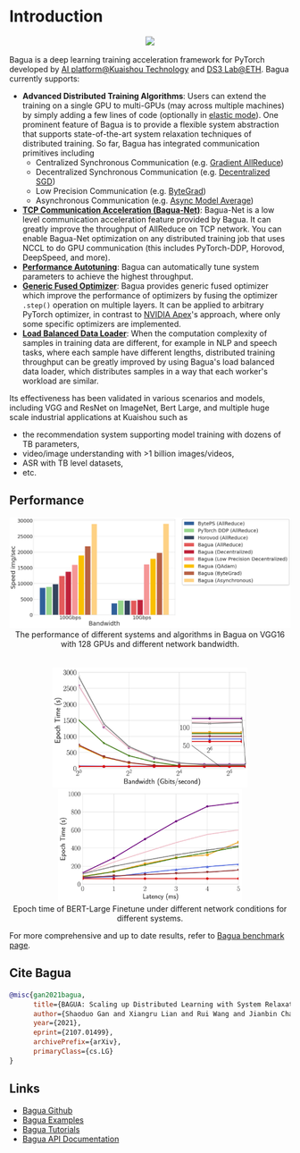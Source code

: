 # Introduction

<p align="center">
<img src="https://user-images.githubusercontent.com/18649508/137567125-e949ae92-8c72-41ba-9a8e-6108e33005fc.png"/>
</p>

Bagua is a deep learning training acceleration framework for PyTorch developed by [AI platform@Kuaishou Technology](https://www.kuaishou.com/en) and [DS3 Lab@ETH](https://ds3lab.inf.ethz.ch/). Bagua currently supports:

- **Advanced Distributed Training Algorithms**: Users can extend the training on a single GPU to multi-GPUs (may across multiple machines) by simply adding a few lines of code (optionally in [elastic mode](https://bagua-tutorials.kwai-seattle.com/elastic-training/)). One prominent feature of Bagua is to provide a flexible system abstraction that supports state-of-the-art system relaxation techniques of distributed training. So far, Bagua has integrated communication primitives including
  - Centralized Synchronous Communication (e.g. [Gradient AllReduce](https://bagua-tutorials.kwai-seattle.com/algorithms/gradient-allreduce))
  - Decentralized Synchronous Communication (e.g. [Decentralized SGD](https://bagua-tutorials.kwai-seattle.com/algorithms/decentralized))
  - Low Precision Communication (e.g. [ByteGrad](https://bagua-tutorials.kwai-seattle.com/algorithms/bytegrad))
  - Asynchronous Communication (e.g. [Async Model Average](https://bagua-tutorials.kwai-seattle.com/algorithms/async-model-average))
- [**TCP Communication Acceleration (Bagua-Net)**](./more-optimizations/bagua-net.md): Bagua-Net is a low level communication acceleration feature provided by Bagua. It can greatly improve the throughput of AllReduce on TCP network. You can enable Bagua-Net optimization on any distributed training job that uses NCCL to do GPU communication (this includes PyTorch-DDP, Horovod, DeepSpeed, and more).
- [**Performance Autotuning**](https://bagua-tutorials.kwai-seattle.com/performance-autotuning/): Bagua can automatically tune system parameters to achieve the highest throughput.
- [**Generic Fused Optimizer**](https://bagua.readthedocs.io/en/latest/autoapi/bagua/torch_api/contrib/fused_optimizer/index.html): Bagua provides generic fused optimizer which improve the performance of optimizers by fusing the optimizer `.step()` operation on multiple layers. It can be applied to arbitrary PyTorch optimizer, in contrast to [NVIDIA Apex](https://nvidia.github.io/apex/optimizers.html)'s approach, where only some specific optimizers are implemented.
- [**Load Balanced Data Loader**](https://bagua.readthedocs.io/en/latest/autoapi/bagua/torch_api/contrib/load_balancing_data_loader/index.html): When the computation complexity of samples in training data are different, for example in NLP and speech tasks, where each sample have different lengths, distributed training throughput can be greatly improved by using Bagua's load balanced data loader, which distributes samples in a way that each worker's workload are similar.

Its effectiveness has been validated in various scenarios and models, including VGG and ResNet on ImageNet, Bert Large, and multiple huge scale industrial applications at Kuaishou such as 

- the recommendation system supporting model training with dozens of TB parameters,
- video/image understanding with >1 billion images/videos,
- ASR with TB level datasets,
- etc.

## Performance

<!-- <center>
    <img src="./benchmark/figures/scalability_vgg16.png" width="350"/>
    <figcaption>The scalability of different systems on VGG16 with up to 128 GPUs.</figcaption>
</center>

<br/>
<br/> -->

<center>
    <img src="./benchmark/figures/e2e_vgg16_128.png" width="600"/> 
    <figcaption>The performance of different systems and algorithms in Bagua on VGG16 with 128 GPUs and different network bandwidth.</figcaption> 
</center>

<br/>
<br/>

<center>
    <img src="./benchmark/figures/tradeoff_network_bert-large-bandwidth.png" width="350"/><img src="./benchmark/figures/tradeoff_network_bert-large-latency.png" width="330"/>
    <figcaption>Epoch time of BERT-Large Finetune under different network conditions for different systems.</figcaption>
</center>

For more comprehensive and up to date results, refer to [Bagua benchmark page](benchmark/index.html).

## Cite Bagua

```bibtex
@misc{gan2021bagua,
      title={BAGUA: Scaling up Distributed Learning with System Relaxations}, 
      author={Shaoduo Gan and Xiangru Lian and Rui Wang and Jianbin Chang and Chengjun Liu and Hongmei Shi and Shengzhuo Zhang and Xianghong Li and Tengxu Sun and Jiawei Jiang and Binhang Yuan and Sen Yang and Ji Liu and Ce Zhang},
      year={2021},
      eprint={2107.01499},
      archivePrefix={arXiv},
      primaryClass={cs.LG}
}
```

## Links

* [Bagua Github](https://github.com/BaguaSys/bagua)
* [Bagua Examples](https://github.com/BaguaSys/bagua/tree/master/examples)
* [Bagua Tutorials](https://bagua-tutorials.kwai-seattle.com/)
* [Bagua API Documentation](https://bagua.readthedocs.io/)
